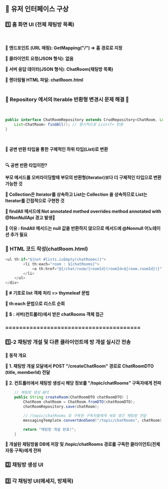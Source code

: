 ## 🌟 유저 인터페이스 구상  

### 1️⃣ 홈 화면 UI (전체 채팅방 목록)
<br/>

**🔹 엔드포인트 (URL 매핑): GetMapping("/") => 홈 경로로 지정**

**🔹 클라이언트 요청(JSON 형식): 없음**

**🔹 서버 응답 데이터(JSON 형식): ChatRoom(채팅방 목록)**

**🔹 렌더링될 HTML 파일: chatRoom.html**
<br/> <br/>

### 🚨 Repository 에서의 Iterable 반환형 변경시 문제 해결 🚨
<br/>

```java
public interface ChatRoomRepository extends CrudRepository<ChatRoom, Long> {
    List<ChatRoom> findAll(); // 명시적으로 List<T> 반환
}
```
<br/>

**🔹 공변 반환 타입을 통한 구체적인 하위 타입(List)로 변환**<br/><br/>

**🔍 공변 반환 타입이란?**

**부모 메서드를 오버라이딩할때 부모의 반환형(Iterator)보다 더 구체적인 타입으로 변환 가능한 것**

**🔹 Collection은 Iterator를 상속하고 List는 Collection 을 상속하므로 List는 Iterator를 간접적으로 구현한 것**

**🚨 findAll 메서드에 Not annotated method overrides method annotated with @NonNullApi 경고 발생🚨**

**🔹 이유 : findAll 메서드는 null 값을 반환하지 않으므로 메서드에 @Nonnull 어노테이션 추가 필요**

### 🌟 HTML 코드 작성(chatRoom.html) 

```javascript
<ul th:if="${not #lists.isEmpty(chatRooms)}">
        <li th:each="room : ${chatRooms}">
            <a th:href="@{/chat/room/{roomId}(roomId=${room.roomId})}" th:text="${room.title}"></a>
        </li>
    </ul>
</div>
``` 

**🔹 # 기호로 list 객체 처리 => thymeleaf 문법**

**🔹 th:each 문법으로 리스트 순회**

**🔹 $ : 서버(컨트롤러)에서 받은 chatRooms 객체 접근**


### =======================================

### 1️⃣-2 채팅방 개설 및 다른 클라이언트에 방 개설 실시간 전송

**🎯 동작 개요**

**🔹 1. 채팅방 개설 모달에서 POST "/createChatRoom" 경로로 ChatRoomDTO (title, memberId) 전달**

**🔹 2. 컨트롤러에서 채팅방 생성시 해당 정보를 "/topic/chatRooms" 구독자에게 전파**

```java
    // 채팅방 생성 API
    public String createRoom(ChatRoomDTO chatRoomDTO) {
        ChatRoom chatRoom = ChatRoom.fromDTO(chatRoomDTO);
        chatRoomRepository.save(chatRoom);

        // /topic/chatRooms 로 구독한 구독자들에게 새로 생긴 채팅방 전달
        messagingTemplate.convertAndSend("/topic/chatRooms", chatRoom);

        return "채팅방 개설 완료!";
    }

```

**🔹 개설된 채팅방을 DB에 저장 및 /topic/chatRooms 경로를 구독한 클라이언트(전체 자동 구독)에게 전파**



### 2️⃣ 채팅방 생성 UI 




### 3️⃣ 각 채팅방 UI(메세지, 방제목)